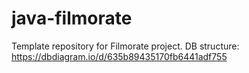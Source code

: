 # java-filmorate
Template repository for Filmorate project.
DB structure: https://dbdiagram.io/d/635b89435170fb6441adf755
